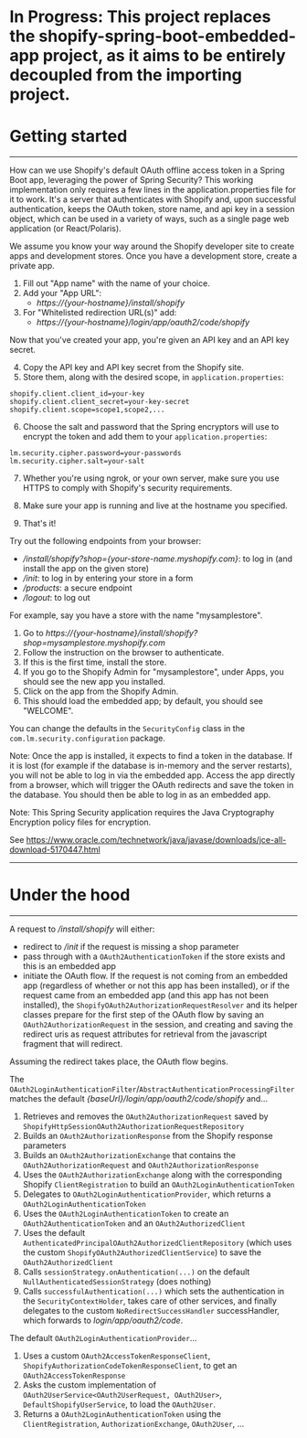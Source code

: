 # In Progress: This project replaces the shopify-spring-boot-embedded-app project, as it aims to be entirely decoupled from the importing project.


# Getting started
***************************************

How can we use Shopify's default OAuth offline access token in a Spring Boot app, leveraging the power of Spring Security? This working implementation only requires a few lines in the application.properties file for it to work. It's a server that authenticates with Shopify and, upon successful authentication, keeps the OAuth token, store name, and api key in a session object, which can be used in a variety of ways, such as a single page web application (or React/Polaris).

We assume you know your way around the Shopify developer site to create apps and development stores. Once you have a development store, create a private app.

1. Fill out "App name" with the name of your choice.
2. Add your "App URL": 
	- *https://{your-hostname}/install/shopify*
3. For "Whitelisted redirection URL(s)" add:
	- *https://{your-hostname}/login/app/oauth2/code/shopify*

Now that you've created your app, you're given an API key and an API key secret.

4. Copy the API key and API key secret from the Shopify site.
5. Store them, along with the desired scope, in `application.properties`:

```
shopify.client.client_id=your-key
shopify.client.client_secret=your-key-secret
shopify.client.scope=scope1,scope2,...
```
6. Choose the salt and password that the Spring encryptors will use to encrypt the token and add them to your `application.properties`:

```
lm.security.cipher.password=your-passwords
lm.security.cipher.salt=your-salt
```

7. Whether you're using ngrok, or your own server, make sure you use HTTPS to comply with Shopify's security requirements. 

8. Make sure your app is running and live at the hostname you specified.

9. That's it!

Try out the following endpoints from your browser:
- */install/shopify?shop={your-store-name.myshopify.com}*: to log in (and install the app on the given store)
- */init*: to log in by entering your store in a form
- */products*: a secure endpoint
- */logout*: to log out

For example, say you have a store with the name "mysamplestore".
1. Go to *https://{your-hostname}/install/shopify?shop=mysamplestore.myshopify.com*
2. Follow the instruction on the browser to authenticate.
3. If this is the first time, install the store.
4. If you go to the Shopify Admin for "mysamplestore", under Apps, you should see the new app you installed.
5. Click on the app from the Shopify Admin.
6. This should load the embedded app; by default, you should see "WELCOME".


You can change the defaults in the `SecurityConfig` class in the `com.lm.security.configuration` package.

Note: Once the app is installed, it expects to find a token in the database. If it is lost (for example if the database is in-memory and the server restarts), you will not be able to log in via the embedded app. Access the app directly from a browser, which will trigger the OAuth redirects and save the token in the database. You should then be able to log in as an embedded app.

Note: This Spring Security application requires the Java Cryptography Encryption policy files for encryption.

See https://www.oracle.com/technetwork/java/javase/downloads/jce-all-download-5170447.html

***************************************
# Under the hood
***************************************

A request to */install/shopify* will either:
- redirect to */init* if the request is missing a shop parameter
- pass through with a `OAuth2AuthenticationToken` if the store exists and this is an embedded app
- initiate the OAuth flow. If the request is not coming from an embedded app (regardless of whether or not this app has been installed), or if the request came from an embedded app (and this app has not been installed), the `ShopifyOAuth2AuthorizationRequestResolver` and its helper classes prepare for the first step of the OAuth flow by saving an `OAuth2AuthorizationRequest` in the session, and creating and saving the redirect uris as request attributes for retrieval from the javascript fragment that will redirect.

Assuming the redirect takes place, the OAuth flow begins.

The `OAuth2LoginAuthenticationFilter`/`AbstractAuthenticationProcessingFilter` matches the default *{baseUrl}/login/app/oauth2/code/shopify* and...
1. Retrieves and removes the `OAuth2AuthorizationRequest` saved by `ShopifyHttpSessionOAuth2AuthorizationRequestRepository`
2. Builds an `OAuth2AuthorizationResponse` from the Shopify response parameters
3. Builds an `OAuth2AuthorizationExchange` that contains the `OAuth2AuthorizationRequest` and `OAuth2AuthorizationResponse` 
4. Uses the `OAuth2AuthorizationExchange` along with the corresponding Shopify `ClientRegistration` to build an `OAuth2LoginAuthenticationToken`
5. Delegates to `OAuth2LoginAuthenticationProvider`, which returns a `OAuth2LoginAuthenticationToken`
6. Uses the `OAuth2LoginAuthenticationToken` to create an `OAuth2AuthenticationToken` and an `OAuth2AuthorizedClient`
7. Uses the default `AuthenticatedPrincipalOAuth2AuthorizedClientRepository` (which uses the custom `ShopifyOAuth2AuthorizedClientService`) to save the `OAuth2AuthorizedClient`
8. Calls `sessionStrategy.onAuthentication(...)` on the default `NullAuthenticatedSessionStrategy` (does nothing)
9. Calls `successfulAuthentication(...)` which sets the authentication in the `SecurityContextHolder`, takes care of other services, and finally delegates to the custom `NoRedirectSuccessHandler` successHandler, which forwards to *login/app/oauth2/code*.


The default `OAuth2LoginAuthenticationProvider`...
1. Uses a custom `OAuth2AccessTokenResponseClient`, `ShopifyAuthorizationCodeTokenResponseClient`, to get an `OAuth2AccessTokenResponse`
2. Asks the custom implementation of `OAuth2UserService<OAuth2UserRequest, OAuth2User>`, `DefaultShopifyUserService`, to load the `OAuth2User`.
3. Returns a `OAuth2LoginAuthenticationToken` using the `ClientRegistration`, `AuthorizationExchange`, `OAuth2User`, ...

